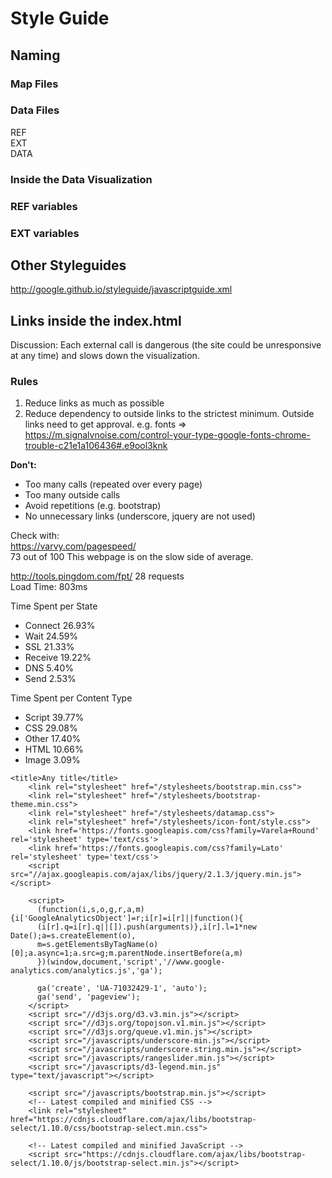# Style Guide

## Naming
### Map Files

### Data Files
REF      
EXT       
DATA       

### Inside the Data Visualization

### REF variables

### EXT variables


## Other Styleguides
http://google.github.io/styleguide/javascriptguide.xml

## Links inside the index.html

Discussion:
Each external call is dangerous (the site could be unresponsive at any time) and slows down the visualization. 
### Rules
1. Reduce links as much as possible
2. Reduce dependency to outside links to the strictest minimum. Outside links need to get approval.
   e.g. fonts => https://m.signalvnoise.com/control-your-type-google-fonts-chrome-trouble-c21e1a106436#.e9ool3knk


**Don't:**
- Too many calls (repeated over every page)
- Too many outside calls
- Avoid repetitions (e.g. bootstrap)
- No unnecessary links (underscore, jquery are not used)

Check with:   
https://varvy.com/pagespeed/  
73 out of 100
This webpage is on the slow side of average.

http://tools.pingdom.com/fpt/
28 requests            
Load Time: 803ms           

Time Spent per State         
- Connect 26.93%  
- Wait  24.59%  
- SSL 21.33%  
- Receive 19.22%  
- DNS 5.40% 
- Send  2.53% 

Time Spent per Content Type         
- Script  39.77%  
- CSS 29.08%  
- Other 17.40%  
- HTML  10.66%  
- Image 3.09% 


```
<title>Any title</title>
    <link rel="stylesheet" href="/stylesheets/bootstrap.min.css">
    <link rel="stylesheet" href="/stylesheets/bootstrap-theme.min.css">
    <link rel="stylesheet" href="/stylesheets/datamap.css">
    <link rel="stylesheet" href="/stylesheets/icon-font/style.css">
    <link href='https://fonts.googleapis.com/css?family=Varela+Round' rel='stylesheet' type='text/css'>
    <link href='https://fonts.googleapis.com/css?family=Lato' rel='stylesheet' type='text/css'>
    <script src="//ajax.googleapis.com/ajax/libs/jquery/2.1.3/jquery.min.js"></script>
    
    <script>
      (function(i,s,o,g,r,a,m){i['GoogleAnalyticsObject']=r;i[r]=i[r]||function(){
      (i[r].q=i[r].q||[]).push(arguments)},i[r].l=1*new Date();a=s.createElement(o),
      m=s.getElementsByTagName(o)[0];a.async=1;a.src=g;m.parentNode.insertBefore(a,m)
      })(window,document,'script','//www.google-analytics.com/analytics.js','ga');
    
      ga('create', 'UA-71032429-1', 'auto');
      ga('send', 'pageview');
    </script>
    <script src="//d3js.org/d3.v3.min.js"></script>
    <script src="//d3js.org/topojson.v1.min.js"></script>
    <script src="//d3js.org/queue.v1.min.js"></script>
    <script src="/javascripts/underscore-min.js"></script>
    <script src="/javascripts/underscore.string.min.js"></script>
    <script src="/javascripts/rangeslider.min.js"></script>
    <script src="/javascripts/d3-legend.min.js" type="text/javascript"></script>
    
    <script src="/javascripts/bootstrap.min.js"></script>
    <!-- Latest compiled and minified CSS -->
    <link rel="stylesheet" href="https://cdnjs.cloudflare.com/ajax/libs/bootstrap-select/1.10.0/css/bootstrap-select.min.css">
    
    <!-- Latest compiled and minified JavaScript -->
    <script src="https://cdnjs.cloudflare.com/ajax/libs/bootstrap-select/1.10.0/js/bootstrap-select.min.js"></script>
```


